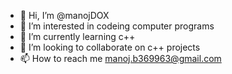 - 👋 Hi, I’m @manojDOX
- 👀 I’m interested in codeing computer programs
- 🌱 I’m currently learning c++
- 💞️ I’m looking to collaborate on c++ projects
- 📫 How to reach me manoj.b369963@gmail.com

<!---
manojDOX/manojDOX is a ✨ special ✨ repository because its `README.md` (this file) appears on your GitHub profile.
You can click the Preview link to take a look at your changes.
--->
